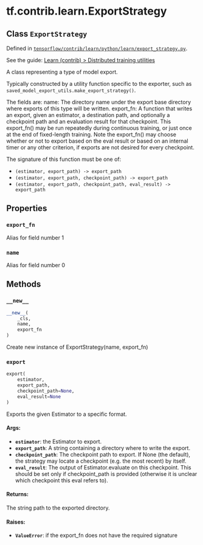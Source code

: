 <div itemscope itemtype="http://developers.google.com/ReferenceObject">
<meta itemprop="name" content="tf.contrib.learn.ExportStrategy" />
<meta itemprop="property" content="export_fn"/>
<meta itemprop="property" content="name"/>
<meta itemprop="property" content="__new__"/>
<meta itemprop="property" content="export"/>
</div>

# tf.contrib.learn.ExportStrategy

## Class `ExportStrategy`





Defined in [`tensorflow/contrib/learn/python/learn/export_strategy.py`](https://www.tensorflow.org/code/tensorflow/contrib/learn/python/learn/export_strategy.py).

See the guide: [Learn (contrib) > Distributed training utilities](../../../../../api_guides/python/contrib.learn.md#Distributed_training_utilities)

A class representing a type of model export.

Typically constructed by a utility function specific to the exporter, such as
`saved_model_export_utils.make_export_strategy()`.

The fields are:
  name: The directory name under the export base directory where exports of
    this type will be written.
  export_fn: A function that writes an export, given an estimator, a
    destination path, and optionally a checkpoint path and an evaluation
    result for that checkpoint.  This export_fn() may be run repeatedly during
    continuous training, or just once at the end of fixed-length training.
    Note the export_fn() may choose whether or not to export based on the eval
    result or based on an internal timer or any other criterion, if exports
    are not desired for every checkpoint.

  The signature of this function must be one of:

  * `(estimator, export_path) -> export_path`
  * `(estimator, export_path, checkpoint_path) -> export_path`
  * `(estimator, export_path, checkpoint_path, eval_result) -> export_path`

## Properties

<h3 id="export_fn"><code>export_fn</code></h3>

Alias for field number 1

<h3 id="name"><code>name</code></h3>

Alias for field number 0



## Methods

<h3 id="__new__"><code>__new__</code></h3>

``` python
__new__(
    _cls,
    name,
    export_fn
)
```

Create new instance of ExportStrategy(name, export_fn)

<h3 id="export"><code>export</code></h3>

``` python
export(
    estimator,
    export_path,
    checkpoint_path=None,
    eval_result=None
)
```

Exports the given Estimator to a specific format.

#### Args:

* <b>`estimator`</b>: the Estimator to export.
* <b>`export_path`</b>: A string containing a directory where to write the export.
* <b>`checkpoint_path`</b>: The checkpoint path to export.  If None (the default),
    the strategy may locate a checkpoint (e.g. the most recent) by itself.
* <b>`eval_result`</b>: The output of Estimator.evaluate on this checkpoint.  This
    should be set only if checkpoint_path is provided (otherwise it is
    unclear which checkpoint this eval refers to).


#### Returns:

  The string path to the exported directory.


#### Raises:

* <b>`ValueError`</b>: if the export_fn does not have the required signature



